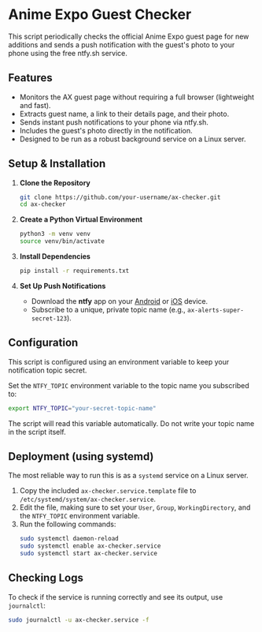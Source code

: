 
# Anime Expo Guest Checker

This script periodically checks the official Anime Expo guest page for new additions and sends a push notification with the guest's photo to your phone using the free ntfy.sh service.

## Features

- Monitors the AX guest page without requiring a full browser (lightweight and fast).
- Extracts guest name, a link to their details page, and their photo.
- Sends instant push notifications to your phone via ntfy.sh.
- Includes the guest's photo directly in the notification.
- Designed to be run as a robust background service on a Linux server.

## Setup & Installation

1.  **Clone the Repository**
    ```bash
    git clone https://github.com/your-username/ax-checker.git
    cd ax-checker
    ```

2.  **Create a Python Virtual Environment**
    ```bash
    python3 -m venv venv
    source venv/bin/activate
    ```

3.  **Install Dependencies**
    ```bash
    pip install -r requirements.txt
    ```

4.  **Set Up Push Notifications**
    - Download the **ntfy** app on your [Android](https://play.google.com/store/apps/details?id=io.heckel.ntfy) or [iOS](https://apps.apple.com/us/app/ntfy/id1625396347) device.
    - Subscribe to a unique, private topic name (e.g., `ax-alerts-super-secret-123`).

## Configuration

This script is configured using an environment variable to keep your notification topic secret.

Set the `NTFY_TOPIC` environment variable to the topic name you subscribed to:

```bash
export NTFY_TOPIC="your-secret-topic-name"
```

The script will read this variable automatically. Do not write your topic name in the script itself.

## Deployment (using systemd)

The most reliable way to run this is as a `systemd` service on a Linux server.

1.  Copy the included `ax-checker.service.template` file to `/etc/systemd/system/ax-checker.service`.
2.  Edit the file, making sure to set your `User`, `Group`, `WorkingDirectory`, and the `NTFY_TOPIC` environment variable.
3.  Run the following commands:
    ```bash
    sudo systemctl daemon-reload
    sudo systemctl enable ax-checker.service
    sudo systemctl start ax-checker.service
    ```

## Checking Logs

To check if the service is running correctly and see its output, use `journalctl`:

```bash
sudo journalctl -u ax-checker.service -f
```